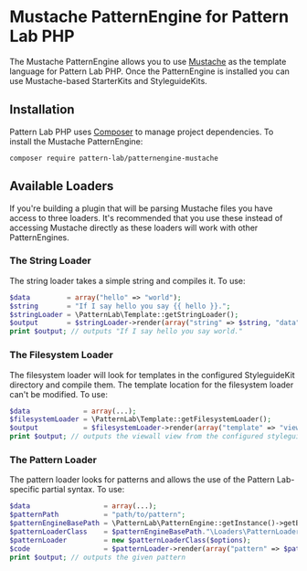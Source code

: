 # Mustache PatternEngine for Pattern Lab PHP

The Mustache PatternEngine allows you to use [Mustache](https://mustache.github.io) as the template language for Pattern Lab PHP.  Once the PatternEngine is installed you can use Mustache-based StarterKits and StyleguideKits.

## Installation

Pattern Lab PHP uses [Composer](https://getcomposer.org/) to manage project dependencies. To install the Mustache PatternEngine:

    composer require pattern-lab/patternengine-mustache

## Available Loaders

If you're building a plugin that will be parsing Mustache files you have access to three loaders. It's recommended that you use these instead of accessing Mustache directly as these loaders will work with other PatternEngines.

### The String Loader

The string loader takes a simple string and compiles it. To use:

```php
$data         = array("hello" => "world");
$string       = "If I say hello you say {{ hello }}.";
$stringLoader = \PatternLab\Template::getStringLoader();
$output       = $stringLoader->render(array("string" => $string, "data" => $data));
print $output; // outputs "If I say hello you say world."
```

### The Filesystem Loader

The filesystem loader will look for templates in the configured StyleguideKit directory and compile them. The template location for the filesystem loader can't be modified. To use:

```php
$data             = array(...);
$filesystemLoader = \PatternLab\Template::getFilesystemLoader();
$output           = $filesystemLoader->render(array("template" => "viewall", "data" => $data));
print $output; // outputs the viewall view from the configured styleguidekit
```

### The Pattern Loader

The pattern loader looks for patterns and allows the use of the Pattern Lab-specific partial syntax. To use:

```php
$data                  = array(...);
$patternPath           = "path/to/pattern";
$patternEngineBasePath = \PatternLab\PatternEngine::getInstance()->getBasePath();
$patternLoaderClass    = $patternEngineBasePath."\Loaders\PatternLoader";
$patternLoader         = new $patternLoaderClass($options);
$code                  = $patternLoader->render(array("pattern" => $patternPath, "data" => $data));
print $output; // outputs the given pattern

